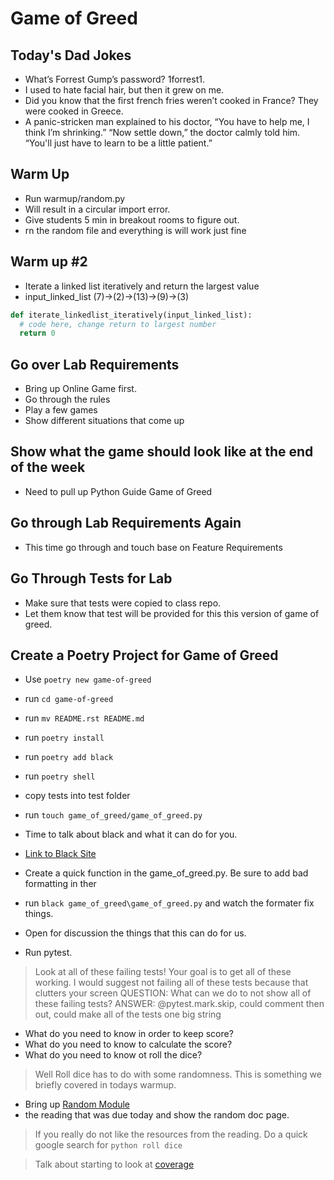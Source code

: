# Game of Greed

## Today's Dad Jokes
- What’s Forrest Gump’s password? 1forrest1.
- I used to hate facial hair, but then it grew on me.
- Did you know that the first french fries weren’t cooked in France? They were cooked in Greece.
- A panic-stricken man explained to his doctor, “You have to help me, I think I’m shrinking.” “Now settle down,” the doctor calmly told him. “You'll just have to learn to be a little patient.”


## Warm Up
- Run warmup/random.py
- Will result in a circular import error.
- Give students 5 min in breakout rooms to figure out.
- rn the random file and everything is will work just fine

## Warm up #2
- Iterate a linked list iteratively and return the largest value
- input_linked_list (7)->(2)->(13)->(9)->(3)

```python
def iterate_linkedlist_iteratively(input_linked_list):
  # code here, change return to largest number
  return 0
```

## Go over Lab Requirements
- Bring up Online Game first.
- Go through the rules
- Play a few games
- Show different situations that come up

## Show what the game should look like at the end of the week
- Need to pull up Python Guide Game of Greed

## Go through Lab Requirements Again
- This time go through and touch base on Feature Requirements

## Go Through Tests for Lab
- Make sure that tests were copied to class repo.
- Let them know that test will be provided for this this version of game of greed.


## Create a Poetry Project for Game of Greed
- Use `poetry new game-of-greed`
- run `cd game-of-greed`
- run `mv README.rst README.md`
- run `poetry install`
- run `poetry add black`
- run `poetry shell`
- copy tests into test folder
- run `touch game_of_greed/game_of_greed.py`

- Time to talk about black and what it can do for you.
- [Link to Black Site](https://pypi.org/project/black/)
- Create a quick function in the game_of_greed.py.  Be sure to add bad formatting in ther
- run `black game_of_greed\game_of_greed.py` and watch the formater fix things.
- Open for discussion the things that this can do for us.

- Run pytest.  
> Look at all of these failing tests! 
> Your goal is to get all of these working.
> I would suggest not failing all of these tests because that clutters your screen
> QUESTION: What can we do to not show all of these failing tests?
> ANSWER: @pytest.mark.skip, could comment then out, could make all of the tests one big string

- What do you need to know in order to keep score?
- What do you need to know to calculate the score?
- What do you need to know ot roll the dice?

> Well Roll dice has to do with some randomness. This is something we 
> briefly covered in todays warmup. 
- Bring up [Random Module](https://www.pythonforbeginners.com/random/how-to-use-the-random-module-in-python) 
- the reading that was due today and show the random doc page.

> If you really do not like the resources from the reading.  Do a quick google search for `python roll dice`

> Talk about starting to look at [coverage](https://coverage.readthedocs.io/en/coverage-5.5/)